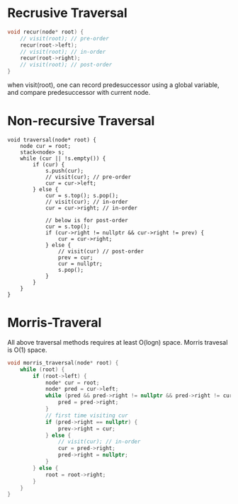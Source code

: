 # Recrusive Traversal

```c++
void recur(node* root) {
    // visit(root); // pre-order
    recur(root->left);
    // visit(root); // in-order
    recur(root->right);
    // visit(root); // post-order
}
```
when visit(root), one can record predesuccessor using a global variable, and compare predesuccessor with current node.

# Non-recursive Traversal
```
void traversal(node* root) {
    node cur = root;
    stack<node> s;
    while (cur || !s.empty()) {
        if (cur) {
            s.push(cur);
            // visit(cur); // pre-order
            cur = cur->left;
        } else {
            cur = s.top(); s.pop();
            // visit(cur); // in-order
            cur = cur->right; // in-order
            
            // below is for post-order
            cur = s.top();
            if (cur->right != nullptr && cur->right != prev) {
                cur = cur->right;
            } else {
                // visit(cur) // post-order
                prev = cur;
                cur = nullptr;
                s.pop();
            }
        }
    }
}
```

# Morris-Traveral

All above traversal methods requires at least O(logn) space. Morris travesal is O(1) space.
```c++
void morris_traversal(node* root) {
    while (root) {
        if (root->left) {
            node* cur = root;
            node* pred = cur->left;
            while (pred && pred->right != nullptr && pred->right != cur) {
                pred = pred->right;
            }
            // first time visiting cur
            if (pred->right == nullptr) {
                prev->right = cur;
            } else {
                // visit(cur); // in-order
                cur = pred->right;
                pred->right = nullptr;
            }
        } else {
            root = root->right;
        }
    }
}
```
